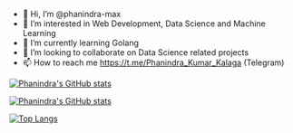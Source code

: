 - 👋 Hi, I’m @phanindra-max
- 👀 I’m interested in Web Development, Data Science and Machine Learning
- 🌱 I’m currently learning Golang
- 💞️ I’m looking to collaborate on Data Science related projects
- 📫 How to reach me https://t.me/Phanindra_Kumar_Kalaga (Telegram)

[![Phanindra's GitHub stats](https://github-readme-stats.vercel.app/api?username=phanindra-max)](https://github.com/phanindra-max/github-readme-stats)

[![Phanindra's GitHub stats](https://github-readme-stats.vercel.app/api?username=phanindra-max&show_icons=true)](https://github.com/phanindra-max/github-readme-stats)

[![Top Langs](https://github-readme-stats.vercel.app/api/top-langs/?username=phanindra-max)](https://github.com/phanindra-max/github-readme-stats)


<!---
phanindra-max/phanindra-max is a ✨ special ✨ repository because its `README.md` (this file) appears on your GitHub profile.
You can click the Preview link to take a look at your changes.
--->
